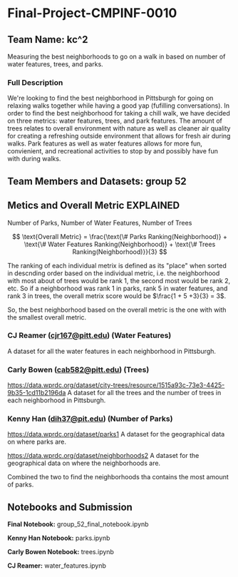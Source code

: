# Final-Project-CMPINF-0010
## Team Name: kc^2
Measuring the best neighborhoods to go on a walk in based on number of water features, trees, and parks.

### Full Description 
We're looking to find the best neighborhood in Pittsburgh for going on relaxing walks together while having a good yap (fufilling conversations). In order to find the best neighborhood for taking a chill walk, we have decided on three metrics: water features, trees, and park features. The amount of trees relates to overall environment with nature as well as cleaner air quality for creating a refreshing outside environment that allows for fresh air during walks. Park features as well as water features allows for more fun, convienient, and recreational activities to stop by and possibly have fun with during walks.

## Team Members and Datasets: group 52
## Metics and Overall Metric EXPLAINED
Number of Parks, Number of Water Features, Number of Trees

$$
\text{Overall Metric} = \frac{\text{\# Parks Ranking(Neighborhood)} + \text{\# Water Features Ranking(Neighborhood)} + \text{\# Trees Ranking(Neighborhood)}}{3}
$$

The ranking of each individual metrix is defined as its "place" when sorted in descnding order based on the individual metric, i.e. the neighborhood with most about of trees would be rank 1, the second most would be rank 2, etc. So if a neighborhood was rank 1 in parks, rank 5 in water features, and rank 3 in trees, the overall metrix score would be $\frac{1 + 5 +3}{3} = 3$. 

So, the best neighborhood based on the overall metric is the one with with the smallest overall metric.

### CJ Reamer (cjr167@pitt.edu) (Water Features)
A dataset for all the water features in each neighborhood in Pittsburgh.

### Carly Bowen (cab582@pitt.edu) (Trees)
https://data.wprdc.org/dataset/city-trees/resource/1515a93c-73e3-4425-9b35-1cd11b2196da
A dataset for all the trees and the number of trees in each neighborhood in Pittsburgh.

### Kenny Han (dih37@pit.edu) (Number of Parks)
https://data.wprdc.org/dataset/parks1
A dataset for the geographical data on where parks are.

https://data.wprdc.org/dataset/neighborhoods2
A dataset for the geographical data on where the neighborhoods are.

Combined the two to find the neighborhoods tha contains the most amount of parks.

## Notebooks and Submission 
**Final Notebook:** group_52_final_notebook.ipynb

**Kenny Han Notebook:** parks.ipynb

**Carly Bowen Notebook:** trees.ipynb

**CJ Reamer:** water_features.ipynb



